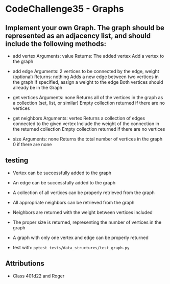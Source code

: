 # CodeChallenge35 - Graphs
## Implement your own Graph. The graph should be represented as an adjacency list, and should include the following methods:

- add vertex
Arguments: value
Returns: The added vertex
Add a vertex to the graph

- add edge
Arguments: 2 vertices to be connected by the edge, weight (optional)
Returns: nothing
Adds a new edge between two vertices in the graph
If specified, assign a weight to the edge
Both vertices should already be in the Graph

- get vertices
Arguments: none
Returns all of the vertices in the graph as a collection (set, list, or similar)
Empty collection returned if there are no vertices

- get neighbors
Arguments: vertex
Returns a collection of edges connected to the given vertex
Include the weight of the connection in the returned collection
Empty collection returned if there are no vertices

- size
Arguments: none
Returns the total number of vertices in the graph
0 if there are none


## testing
- Vertex can be successfully added to the graph
- An edge can be successfully added to the graph
- A collection of all vertices can be properly retrieved from the graph
- All appropriate neighbors can be retrieved from the graph
- Neighbors are returned with the weight between vertices included
- The proper size is returned, representing the number of vertices in the graph
- A graph with only one vertex and edge can be properly returned

- test with: `pytest tests/data_structures/test_graph.py`

## Attributions
- Class 401d22 and Roger
